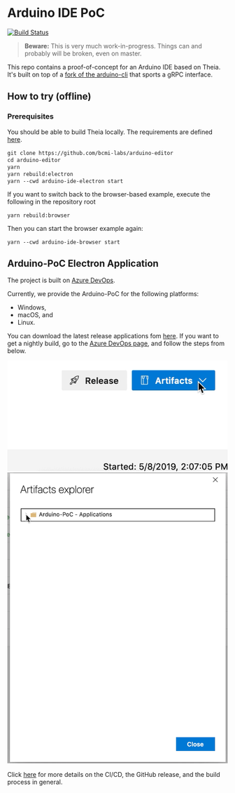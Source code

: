 # Arduino IDE PoC

[![Build Status](https://dev.azure.com/typefox/Arduino/_apis/build/status/bcmi-labs.arduino-editor?branchName=master)](https://dev.azure.com/typefox/Arduino/_build/latest?definitionId=4&branchName=master)

> **Beware:** This is very much work-in-progress. Things can and probably will be broken, even on master.

This repo contains a proof-of-concept for an Arduino IDE based on Theia.
It's built on top of a [fork of the arduino-cli](https://github.com/typefox/arduino-cli/tree/daemon) that sports a gRPC interface.

## How to try (offline)

### Prerequisites
You should be able to build Theia locally. The requirements are defined [here](https://github.com/theia-ide/theia/blob/master/doc/Developing.md#prerequisites).

```
git clone https://github.com/bcmi-labs/arduino-editor
cd arduino-editor
yarn
yarn rebuild:electron
yarn --cwd arduino-ide-electron start
```

If you want to switch back to the browser-based example, execute the following in the repository root
```
yarn rebuild:browser
```
Then you can start the browser example again:
```
yarn --cwd arduino-ide-browser start
```

## Arduino-PoC Electron Application
The project is built on [Azure DevOps](https://dev.azure.com/typefox/Arduino).

Currently, we provide the Arduino-PoC for the following platforms:
 - Windows,
 - macOS, and
 - Linux.
   
You can download the latest release applications fom [here](https://github.com/bcmi-labs/arduino-editor/releases/latest).
If you want to get a nightly build, go to the [Azure DevOps page](https://dev.azure.com/typefox/Arduino/_build?definitionId=4),
and follow the steps from below.

 ![](static/download_01.gif)
 ![](static/download_02.gif)

Click [here](./electron/README.md) for more details on the CI/CD, the GitHub release, and the build process in general.
